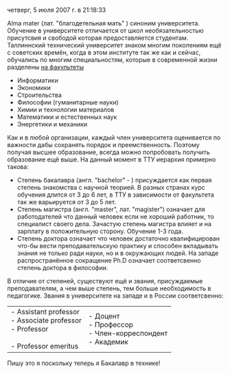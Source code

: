 четверг, 5 июля 2007 г. в 21:18:33

Alma mater (лат. "благодетельная мать" ) синоним университета. Обучение в университете отличается от школ необязательностью присутсвия и свободой которая предоставляется студентам. Таллиннский технический университет знаком многим поколениям ещё с советских времён, когда в этом институте так же как и сейчас, обучались по многим специальностям, которые в современной жизни разделены [на факультеты](http://vastuvott.ttu.ee/?id=1082)

- Информатики
- Экономики
- Строительства
- Философии (гуманитарные науки)
- Химии и технологии материалов
- Математики и естественных наук
- Энергетики и механики  
    

Как и в любой организации, каждый член университета оценивается по важности дабы сохранять порядок и преемственность. Поэтому получая высшее образование, всегда можно попробовать получить образование ещё выше. На данный момент в ТТУ иерархия примерно такова:

- Степень бакалавра (англ. "bachelor" - ) присуждается как первая степень знакомства с научной теорией. В разных странах курс обучения длится от 3 до 6 лет, в ТТУ в зависимости от факультета так же варьируется от 3 до 5 лет.
- Степень магистра (англ. "master", лат. "magister") означает для работодателей что данный человек если не хороший работник, то специалист своего дела. Зачастую степень магистра влияет и на зарплату в положительную сторону. Обучение 1-3 года.
- Степень доктора означает что человек достаточно квалифицирован что-бы вести преподавательскую практику и способен вкладывать знания не только ради науки, но и в окружающих людей. На западе распространённое сокращение Ph.D означает соответсвенно степень доктора в философии.

В отличие от степеней, существуют ещё и звания, присуждаемые преподавателям, а чем выше степень, тем больше необходимость в педагогике. Звания в университете на западе и в России соответсвенно:

|   |   |
|---|---|
|- Assistant professor<br>- Associate professor<br>- Professor  <br>    <br>- Professor emeritus|- Доцент<br>- Профессор<br>- Член-корреспондент<br>- Академик|

Пишу это я поскольку теперь я Бакалавр в технике!